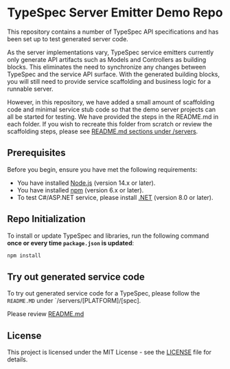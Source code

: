 # TypeSpec Server Emitter Demo Repo

This repository contains a number of TypeSpec API specifications and has been set up to test generated server code.

As the server implementations vary, TypeSpec service emitters currently only generate API artifacts such as Models and Controllers as building blocks. This eliminates the need to synchronize any changes between TypeSpec and the service API surface. With the generated building blocks, you will still need to provide service scaffolding and business logic for a runnable server.

However, in this repository, we have added a small amount of scaffolding code and minimal service stub code so that the demo server projects can all be started for testing. We have provided the steps in the README.md in each folder. If you wish to recreate this folder from scratch or review the scaffolding steps, please see [README.md sections under /servers](./servers/aspnet/README.md).

## Prerequisites

Before you begin, ensure you have met the following requirements:

- You have installed [Node.js](https://nodejs.org/) (version 14.x or later).
- You have installed [npm](https://www.npmjs.com/) (version 6.x or later).
- To test C#/ASP.NET service, please install [.NET](https://dotnet.microsoft.com/en-us/download) (version 8.0 or later).

## Repo Initialization

To install or update TypeSpec and libraries, run the following command **once or every time `package.json` is updated**:

```sh
npm install
```

## Try out generated service code

To try out generated service code for a TypeSpec, please follow the `README.MD` under `/servers/[PLATFORM]/[spec].

Please review [README.md](./servers/aspnet/README.md)

## License

This project is licensed under the MIT License - see the [LICENSE](LICENSE) file for details.
